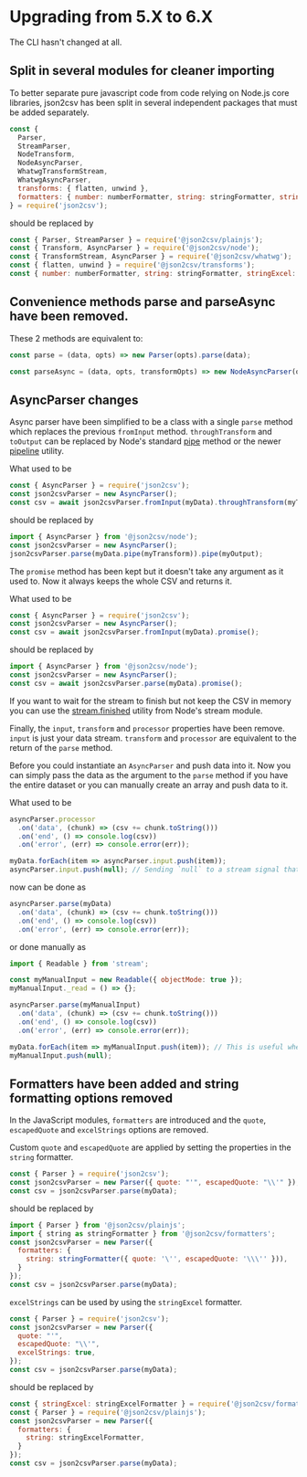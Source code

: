 # Upgrading from 5.X to 6.X

The CLI hasn't changed at all.

## Split in several modules for cleaner importing

To better separate pure javascript code from code relying on Node.js core libraries, json2csv has been split in several independent packages that must be added separately.

```js
const {
  Parser,
  StreamParser,
  NodeTransform,
  NodeAsyncParser,
  WhatwgTransformStream,
  WhatwgAsyncParser,
  transforms: { flatten, unwind },
  formatters: { number: numberFormatter, string: stringFormatter, stringExcel: stringExcelFormatter, stringQuoteOnlyIfNecessary: stringQuoteOnlyIfNecessaryFormatter },
} = require('json2csv');
```

should be replaced by

```js
const { Parser, StreamParser } = require('@json2csv/plainjs');
const { Transform, AsyncParser } = require('@json2csv/node');
const { TransformStream, AsyncParser } = require('@json2csv/whatwg');
const { flatten, unwind } = require('@json2csv/transforms');
const { number: numberFormatter, string: stringFormatter, stringExcel: stringExcelFormatter, stringQuoteOnlyIfNecessary: stringQuoteOnlyIfNecessaryFormatter } = require('@json2csv/formatters');
```

## Convenience methods parse and parseAsync have been removed.
These 2 methods are equivalent to:

```js
const parse = (data, opts) => new Parser(opts).parse(data);

const parseAsync = (data, opts, transformOpts) => new NodeAsyncParser(opts, transformOpts).parse(data).promise();
```

## AsyncParser changes

Async parser have been simplified to be a class with a single `parse` method which replaces the previous `fromInput` method. `throughTransform` and `toOutput` can be replaced by Node's standard [pipe](https://nodejs.org/api/stream.html#stream_readable_pipe_destination_options) method or the newer [pipeline](https://nodejs.org/api/stream.html#stream_stream_pipeline_source_transforms_destination_callback) utility.

What used to be
```js
const { AsyncParser } = require('json2csv');
const json2csvParser = new AsyncParser();
const csv = await json2csvParser.fromInput(myData).throughTransform(myTransform).toOutput(myOutput);
```

should be replaced by

```js
import { AsyncParser } from '@json2csv/node');
const json2csvParser = new AsyncParser();
json2csvParser.parse(myData.pipe(myTransform)).pipe(myOutput);
```

The `promise` method has been kept but it doesn't take any argument as it used to. Now it always keeps the whole CSV and returns it.


What used to be
```js
const { AsyncParser } = require('json2csv');
const json2csvParser = new AsyncParser();
const csv = await json2csvParser.fromInput(myData).promise();
```

should be replaced by

```js
import { AsyncParser } from '@json2csv/node');
const json2csvParser = new AsyncParser();
const csv = await json2csvParser.parse(myData).promise();
```

If you want to wait for the stream to finish but not keep the CSV in memory you can use the [stream.finished](https://nodejs.org/api/stream.html#stream_stream_finished_stream_options_callback) utility from Node's stream module.

Finally, the `input`, `transform` and `processor` properties have been remove.
`input` is just your data stream.
`transform` and `processor` are equivalent to the return of the `parse` method.

Before you could instantiate an `AsyncParser` and push data into it. Now you can simply pass the data as the argument to the `parse` method if you have the entire dataset or you can manually create an array and push data to it.

What used to be

```js
asyncParser.processor
  .on('data', (chunk) => (csv += chunk.toString()))
  .on('end', () => console.log(csv))
  .on('error', (err) => console.error(err));

myData.forEach(item => asyncParser.input.push(item));
asyncParser.input.push(null); // Sending `null` to a stream signal that no more data is expected and ends it.
```

now can be done as

```js
asyncParser.parse(myData)
  .on('data', (chunk) => (csv += chunk.toString()))
  .on('end', () => console.log(csv))
  .on('error', (err) => console.error(err));
```

or done manually as

```js
import { Readable } from 'stream';

const myManualInput = new Readable({ objectMode: true });
myManualInput._read = () => {};

asyncParser.parse(myManualInput)
  .on('data', (chunk) => (csv += chunk.toString()))
  .on('end', () => console.log(csv))
  .on('error', (err) => console.error(err));

myData.forEach(item => myManualInput.push(item)); // This is useful when the data is coming asynchronously from a request or ws for example.
myManualInput.push(null);
```

## Formatters have been added and string formatting options removed

In the JavaScript modules, `formatters` are introduced and the `quote`, `escapedQuote` and `excelStrings` options are removed.

Custom `quote` and `escapedQuote` are applied by setting the properties in the `string` formatter.

```js
const { Parser } = require('json2csv');
const json2csvParser = new Parser({ quote: "'", escapedQuote: "\\'" });
const csv = json2csvParser.parse(myData);
```

should be replaced by

```js
import { Parser } from '@json2csv/plainjs';
import { string as stringFormatter } from '@json2csv/formatters';
const json2csvParser = new Parser({
  formatters: {
    string: stringFormatter({ quote: '\'', escapedQuote: '\\\'' })),
  }
});
const csv = json2csvParser.parse(myData);
```

`excelStrings` can be used by using the `stringExcel` formatter.

```js
const { Parser } = require('json2csv');
const json2csvParser = new Parser({
  quote: "'",
  escapedQuote: "\\'",
  excelStrings: true,
});
const csv = json2csvParser.parse(myData);
```

should be replaced by

```js
const { stringExcel: stringExcelFormatter } = require('@json2csv/formatters');
const { Parser } = require('@json2csv/plainjs');
const json2csvParser = new Parser({
  formatters: {
    string: stringExcelFormatter,
  }
});
const csv = json2csvParser.parse(myData);
```
